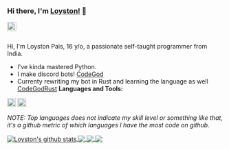 ### Hi there, I'm [Loyston!](https://github.com/loyston500) 👋

<a href="LoystonLive#7925">
  <img align="left" alt="Loyston's Discord" width="21px" src="https://raw.githubusercontent.com/anuraghazra/anuraghazra/master/assets/discord-round.svg" />
</a>

<br />
<br />

Hi, I'm Loyston Pais, 16 y/o, a passionate self-taught programmer from India.

- I've kinda mastered Python.
- I make discord bots! [CodeGod](https://github.com/loyston500/CodeGod)
- Currenty rewriting my bot in Rust and learning the language as well [CodeGodRust](https:://github.com/loyston500/CodeGodRust)
**Languages and Tools:**  

<code><img height="20" src="https://user-images.githubusercontent.com/53959446/111877046-72a75c00-89c7-11eb-804a-9878b5dc3f3f.png"></code>
<code><img height="20" src="https://user-images.githubusercontent.com/53959446/111877381-26f5b200-89c9-11eb-8523-9124bc1ddc77.png"></code>

<!--- 
  if you have forked this to use on your profile, 
  Change the `github-readme-stats.anuraghazra1.vercel.app` to `github-readme-stats.vercel.app` 
--->

<!-- Change the `github-readme-stats.anuraghazra1.vercel.app` to `github-readme-stats.vercel.app`  -->

*NOTE: Top languages does not indicate my skill level or something like that, it's a github metric of which languages I have the most code on github.*

<a href="https://github.com/loyston500">
  <img align="center" src="https://github-readme-stats.vercel.app/api?username=loyston500&show_icons=true&include_all_commits=true&theme=dracula" alt="Loyston's github stats" />
</a>
<a href="https://github.com/loyston500">
  <!-- Change the `github-readme-stats.anuraghazra1.vercel.app` to `github-readme-stats.vercel.app`  -->
  <img align="center" src="https://github-readme-stats.vercel.app/api/top-langs/?username=loyston500&layout=compact&theme=dracula" />
</a>

<a href="https://github.com/loyston500">
  <!-- Change the `github-readme-stats.anuraghazra1.vercel.app` to `github-readme-stats.vercel.app`  -->
  <img align="center" src="https://github-readme-stats.vercel.app/api/pin/?username=loyston500&repo=CodeGod&theme=dracula" />
</a>    
<a href="https://github.com/loyston500">
  <!-- Change the `github-readme-stats.anuraghazra1.vercel.app` to `github-readme-stats.vercel.app`  -->
  <img align="center" src="https://github-readme-stats.vercel.app/api/pin/?username=loyston500&repo=CodeGodRust&theme=dracula" />


</a>

